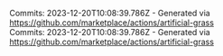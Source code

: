 Commits: 2023-12-20T10:08:39.786Z - Generated via https://github.com/marketplace/actions/artificial-grass
<br>
Commits: 2023-12-20T10:08:39.786Z - Generated via https://github.com/marketplace/actions/artificial-grass
<br>
